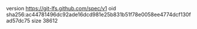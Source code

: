 version https://git-lfs.github.com/spec/v1
oid sha256:ac44781496dc92ade16dcd981e25b831b51f78e0058ee4774dcf130fad57dc75
size 38612
